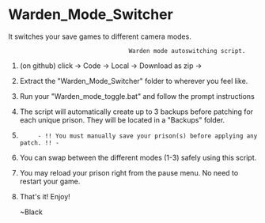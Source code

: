 # Warden_Mode_Switcher
It switches your save games to different camera modes.

				                      Warden mode autoswitching script.

1) (on github) click -> Code -> Local -> Download as zip -> 

2) Extract the "Warden_Mode_Switcher" folder to wherever you feel like.

3) Run your "Warden_mode_toggle.bat" and follow the prompt instructions

4) The script will automatically create up to 3 backups before patching for each unique prison. They will be located in a "Backups" folder.

5)          - !! You must manually save your prison(s) before applying any patch. !! -

6) You can swap between the different modes (1-3) safely using this script.

7) You may reload your prison right from the pause menu. No need to restart your game.

8) That's it! Enjoy!


	
	~Black 
